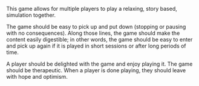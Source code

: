 This game allows for multiple players to play a relaxing, story based, simulation
together.

The game should be easy to pick up and put down (stopping or pausing with no
consequences). Along those lines, the game should make the content easily digestible;
in other words, the game should be easy to enter and pick up again if it is played in
short sessions or after long periods of time.

A player should be delighted with the game and enjoy playing it. The game should be
therapeutic. When a player is done playing, they should leave with hope and optimism.
